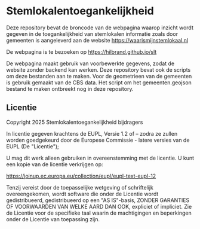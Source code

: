 # Stemlokalentoegankelijkheid

Deze repository bevat de broncode van de webpagina waarop inzicht wordt gegeven in de toegankelijkheid van stemlokalen informatie
zoals door gemeenten is aangeleverd aan de website https://waarismijnstemlokaal.nl

De webpagina is te bezoeken op https://hilbrand.github.io/slt

De webpagina maakt gebruik van voorbewerkte gegevens, zodat de website zonder backend kan werken.
Deze repository bevat ook de scripts om deze bestanden aan te maken.
Voor de geometrieen van de gemeenten is gebruik gemaakt van de CBS data.
Het script om het gemeenten.geojson bestand te maken ontbreekt nog in deze repository.

## Licentie

Copyright 2025 Stemlokalentoegankelijkheid bijdragers

In licentie gegeven krachtens de EUPL, Versie 1.2 of – zodra ze zullen worden goedgekeurd door de
Europese  Commissie - latere versies van de EUPL (De "Licentie");

U mag dit werk alleen gebruiken in overeenstemming met de licentie.
U kunt een kopie van de licentie verkrijgen op:

https://joinup.ec.europa.eu/collection/eupl/eupl-text-eupl-12

Tenzij vereist door de toepasselijke wetgeving of schriftelijk overeengekomen, wordt software die onder de Licentie wordt gedistribueerd, gedistribueerd op een "AS IS"-basis,
ZONDER GARANTIES OF VOORWAARDEN VAN WELKE AARD DAN OOK, expliciet of impliciet.
Zie de Licentie voor de specifieke taal waarin de machtigingen en beperkingen onder de Licentie van toepassing zijn.

